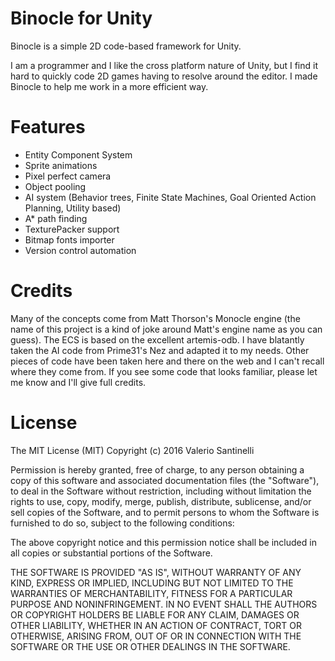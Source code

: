 Binocle for Unity
=================

Binocle is a simple 2D code-based framework for Unity.

I am a programmer and I like the cross platform nature of Unity, but I find it hard to quickly code 2D games having to resolve around the editor. 
I made Binocle to help me work in a more efficient way.

Features
========
- Entity Component System
- Sprite animations
- Pixel perfect camera
- Object pooling
- AI system (Behavior trees, Finite State Machines, Goal Oriented Action Planning, Utility based)
- A* path finding
- TexturePacker support
- Bitmap fonts importer
- Version control automation

Credits
=======

Many of the concepts come from Matt Thorson's Monocle engine (the name of this project is a kind of joke around Matt's engine name as you can guess).
The ECS is based on the excellent artemis-odb.
I have blatantly taken the AI code from Prime31's Nez and adapted it to my needs.
Other pieces of code have been taken here and there on the web and I can't recall where they come from. If you see some code that looks familiar, please let me know and I'll give full credits.

License
=======
The MIT License (MIT)
Copyright (c) 2016 Valerio Santinelli

Permission is hereby granted, free of charge, to any person obtaining a copy of this software and associated documentation files (the "Software"), to deal in the Software without restriction, including without limitation the rights to use, copy, modify, merge, publish, distribute, sublicense, and/or sell copies of the Software, and to permit persons to whom the Software is furnished to do so, subject to the following conditions:

The above copyright notice and this permission notice shall be included in all copies or substantial portions of the Software.

THE SOFTWARE IS PROVIDED "AS IS", WITHOUT WARRANTY OF ANY KIND, EXPRESS OR IMPLIED, INCLUDING BUT NOT LIMITED TO THE WARRANTIES OF MERCHANTABILITY, FITNESS FOR A PARTICULAR PURPOSE AND NONINFRINGEMENT. IN NO EVENT SHALL THE AUTHORS OR COPYRIGHT HOLDERS BE LIABLE FOR ANY CLAIM, DAMAGES OR OTHER LIABILITY, WHETHER IN AN ACTION OF CONTRACT, TORT OR OTHERWISE, ARISING FROM, OUT OF OR IN CONNECTION WITH THE SOFTWARE OR THE USE OR OTHER DEALINGS IN THE SOFTWARE.